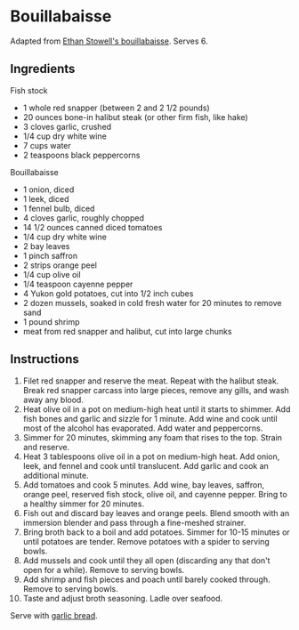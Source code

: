# Bouillabaisse

Adapted from [Ethan Stowell's bouillabaisse](https://www.foodandwine.com/recipes/bouillabaisse-october-2008). Serves 6.

## Ingredients

Fish stock
- 1 whole red snapper (between 2 and 2 1/2 pounds)
- 20 ounces bone-in halibut steak (or other firm fish, like hake)
- 3 cloves garlic, crushed
- 1/4 cup dry white wine
- 7 cups water
- 2 teaspoons black peppercorns

Bouillabaisse
- 1 onion, diced
- 1 leek, diced
- 1 fennel bulb, diced
- 4 cloves garlic, roughly chopped
- 14 1/2 ounces canned diced tomatoes
- 1/4 cup dry white wine
- 2 bay leaves
- 1 pinch saffron
- 2 strips orange peel
- 1/4 cup olive oil
- 1/4 teaspoon cayenne pepper
- 4 Yukon gold potatoes, cut into 1/2 inch cubes
- 2 dozen mussels, soaked in cold fresh water for 20 minutes to remove sand
- 1 pound shrimp
- meat from red snapper and halibut, cut into large chunks

## Instructions

1. Filet red snapper and reserve the meat. Repeat with the halibut steak. Break red snapper carcass into large pieces, remove any gills, and wash away any blood.
2. Heat olive oil in a pot on medium-high heat until it starts to shimmer. Add fish bones and garlic and sizzle for 1 minute. Add wine and cook until most of the alcohol has evaporated. Add water and peppercorns.
3. Simmer for 20 minutes, skimming any foam that rises to the top. Strain and reserve.
4. Heat 3 tablespoons olive oil in a pot on medium-high heat. Add onion, leek, and fennel and cook until translucent. Add garlic and cook an additional minute.
5. Add tomatoes and cook 5 minutes. Add wine, bay leaves, saffron, orange peel, reserved fish stock, olive oil, and cayenne pepper. Bring to a healthy simmer for 20 minutes.
6. Fish out and discard bay leaves and orange peels. Blend smooth with an immersion blender and pass through a fine-meshed strainer.
7. Bring broth back to a boil and add potatoes. Simmer for 10-15 minutes or until potatoes are tender. Remove potatoes with a spider to serving bowls.
8. Add mussels and cook until they all open (discarding any that don't open for a while). Remove to serving bowls.
9. Add shrimp and fish pieces and poach until barely cooked through. Remove to serving bowls.
10. Taste and adjust broth seasoning. Ladle over seafood.

Serve with [garlic bread](garlic-bread.md).
